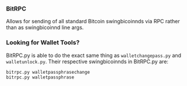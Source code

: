 ### BitRPC
Allows for sending of all standard Bitcoin swingbicoinnds via RPC rather than as swingbicoinnd line args.

### Looking for Wallet Tools?
BitRPC.py is able to do the exact same thing as `walletchangepass.py` and `walletunlock.py`. Their respective swingbicoinnds in BitRPC.py are:

	bitrpc.py walletpassphrasechange
	bitrpc.py walletpassphrase